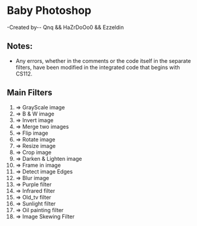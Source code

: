 # Baby Photoshop
-Created by--
Qnq && HaZrDoOo0 && Ezzeldin
## Notes:
- Any errors, whether in the comments or the code itself in the separate filters, have been modified in the integrated code that begins with CS112.
## Main Filters
1) => GrayScale image
2) => B & W image
3) => Invert image
4) => Merge two images
5) => Flip image
6) => Rotate image
7) => Resize image
8) => Crop image
9) => Darken & Lighten image
10) => Frame in image
11) => Detect image Edges
12) => Blur image
13) => Purple filter
14) => Infrared filter
15) => Old_tv filter
16) => Sunlight filter
17) => Oil painting filter
18) => Image Skewing Filter

